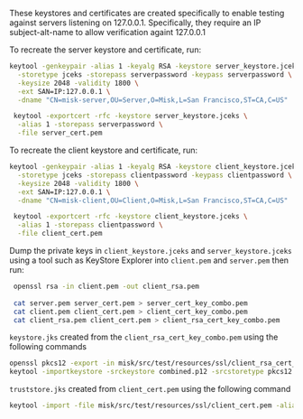 These keystores and certificates are created specifically to enable testing against 
servers listening on 127.0.0.1. Specifically, they require an IP subject-alt-name to
allow verification againt 127.0.0.1 

To recreate the server keystore and certificate, run:

```bash
keytool -genkeypair -alias 1 -keyalg RSA -keystore server_keystore.jceks \
  -storetype jceks -storepass serverpassword -keypass serverpassword \
  -keysize 2048 -validity 1800 \
  -ext SAN=IP:127.0.0.1 \
  -dname "CN=misk-server,OU=Server,O=Misk,L=San Francisco,ST=CA,C=US" 

 keytool -exportcert -rfc -keystore server_keystore.jceks \
  -alias 1 -storepass serverpassword \
  -file server_cert.pem
```

To recreate the client keystore and certificate, run:

```bash
keytool -genkeypair -alias 1 -keyalg RSA -keystore client_keystore.jceks \
  -storetype jceks -storepass clientpassword -keypass clientpassword \
  -keysize 2048 -validity 1800 \
  -ext SAN=IP:127.0.0.1 \
  -dname "CN=misk-client,OU=Client,O=Misk,L=San Francisco,ST=CA,C=US" 

 keytool -exportcert -rfc -keystore client_keystore.jceks \
  -alias 1 -storepass clientpassword \
  -file client_cert.pem
``` 
 
Dump the private keys in `client_keystore.jceks` and `server_keystore.jceks` using a tool such as
 KeyStore Explorer into `client.pem` and `server.pem` then run:

```bash
 openssl rsa -in client.pem -out client_rsa.pem
 
 cat server.pem server_cert.pem > server_cert_key_combo.pem
 cat client.pem client_cert.pem > client_cert_key_combo.pem
 cat client_rsa.pem client_cert.pem > client_rsa_cert_key_combo.pem
```

`keystore.jks` created from the `client_rsa_cert_key_combo.pem` using the following commands

```bash
openssl pkcs12 -export -in misk/src/test/resources/ssl/client_rsa_cert_key_combo.pem -name combined-key-cert -out combined.p12
keytool -importkeystore -srckeystore combined.p12 -srcstoretype pkcs12 -destkeystore keystore.jks -deststoretype JKS
```

`truststore.jks` created from `client_cert.pem` using the following command

```bash
keytool -import -file misk/src/test/resources/ssl/client_cert.pem -alias ca -keystore truststore.jks -noprompt -storepass changeit -storetype JKS
```
